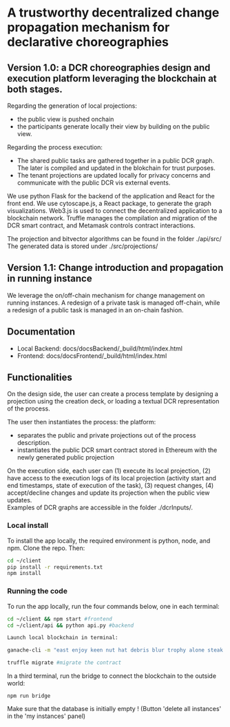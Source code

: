 #  A trustworthy decentralized change propagation mechanism for declarative choreographies

## Version 1.0: a DCR choreographies design and execution platform leveraging the blockchain at both stages.
Regarding the generation of local projections: 
- the public view is pushed onchain
- the participants generate locally their view by building on the public view.

Regarding the process execution:
- The shared public tasks are gathered together in a public DCR graph. The later is compiled and updated in the blokchain for trust purposes. 
- The tenant projections are updated locally for privacy concerns and communicate with the public DCR vis external events. 

We use python Flask for the backend of the application and React for the front end. We use cytoscape.js, a React package, to generate the graph visualizations. Web3.js is used to connect the decentralized application to a blockchain network. Truffle manages the compilation and migration of the DCR smart contract, and Metamask controls contract interactions. 

The projection and bitvector algorithms can be found in the folder ./api/src/
The generated data is stored under ./src/projections/

## Version 1.1: Change introduction and propagation in running instance  
We leverage the on/off-chain mechanism for change management on running instances. A redesign of a private task is managed off-chain, while a redesign of a public task is managed in an on-chain fashion.



## Documentation
- Local Backend: docs/docsBackend/_build/html/index.html
- Frontend: docs/docsFrontend/_build/html/index.html

## Functionalities
On the design side, the user can create a process template by designing a projection using the creation deck, or loading a textual DCR representation of the process.

The user then instantiates the process: the platform:
- separates the public and private projections out of the process description.  
- instantiates the public DCR smart contract stored in Ethereum with the newly generated public projection

On the execution side, each user can (1) execute its local projection, (2) have access to the execution logs of its local projection (activity start and end timestamps, state of execution of the task), (3) request changes, (4) accept/decline changes and update its projection when the public view updates.  
Examples of DCR graphs are accessible in the folder ./dcrInputs/.

### Local install
To install the app locally, the required environment is python, node, and npm. Clone the repo. Then: 
```bash
cd ~/client
pip install -r requirements.txt
npm install
```

### Running the code
To run the app locally, run the four commands below, one in each terminal:
```bash
cd ~/client && npm start #frontend 
cd ~/client/api && python api.py #backend

Launch local blockchain in terminal:

ganache-cli -m "east enjoy keen nut hat debris blur trophy alone steak large federal"

truffle migrate #migrate the contract
```
In a third terminal, run the bridge to connect the blockchain to the outside world:
```
npm run bridge
```
Make sure that the database is initially empty ! (Button 'delete all instances' in the 'my instances' panel)
